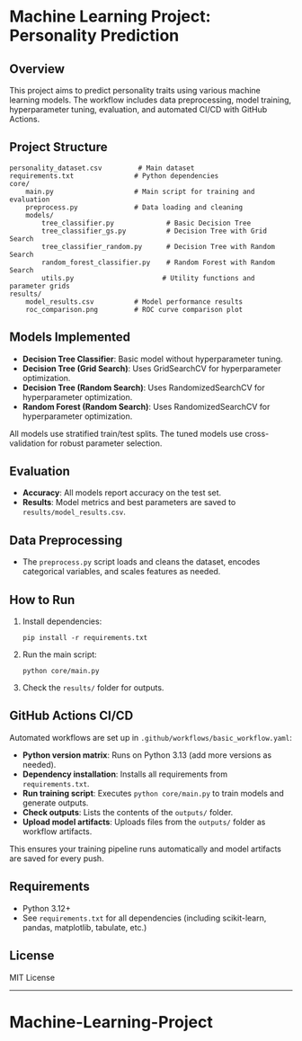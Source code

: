 # Machine Learning Project: Personality Prediction

## Overview
This project aims to predict personality traits using various machine learning models. The workflow includes data preprocessing, model training, hyperparameter tuning, evaluation, and automated CI/CD with GitHub Actions.

## Project Structure
```
personality_dataset.csv         # Main dataset
requirements.txt               # Python dependencies
core/
    main.py                    # Main script for training and evaluation
    preprocess.py              # Data loading and cleaning
    models/
        tree_classifier.py             # Basic Decision Tree
        tree_classifier_gs.py          # Decision Tree with Grid Search
        tree_classifier_random.py      # Decision Tree with Random Search
        random_forest_classifier.py    # Random Forest with Random Search
        utils.py                      # Utility functions and parameter grids
results/
    model_results.csv          # Model performance results
    roc_comparison.png         # ROC curve comparison plot
```

## Models Implemented
- **Decision Tree Classifier**: Basic model without hyperparameter tuning.
- **Decision Tree (Grid Search)**: Uses GridSearchCV for hyperparameter optimization.
- **Decision Tree (Random Search)**: Uses RandomizedSearchCV for hyperparameter optimization.
- **Random Forest (Random Search)**: Uses RandomizedSearchCV for hyperparameter optimization.

All models use stratified train/test splits. The tuned models use cross-validation for robust parameter selection.

## Evaluation
- **Accuracy**: All models report accuracy on the test set.
- **Results**: Model metrics and best parameters are saved to `results/model_results.csv`.

## Data Preprocessing
- The `preprocess.py` script loads and cleans the dataset, encodes categorical variables, and scales features as needed.

## How to Run
1. Install dependencies:
   ```
   pip install -r requirements.txt
   ```
2. Run the main script:
   ```
   python core/main.py
   ```
3. Check the `results/` folder for outputs.

## GitHub Actions CI/CD

Automated workflows are set up in `.github/workflows/basic_workflow.yaml`:
- **Python version matrix**: Runs on Python 3.13 (add more versions as needed).
- **Dependency installation**: Installs all requirements from `requirements.txt`.
- **Run training script**: Executes `python core/main.py` to train models and generate outputs.
- **Check outputs**: Lists the contents of the `outputs/` folder.
- **Upload model artifacts**: Uploads files from the `outputs/` folder as workflow artifacts.

This ensures your training pipeline runs automatically and model artifacts are saved for every push.

## Requirements
- Python 3.12+
- See `requirements.txt` for all dependencies (including scikit-learn, pandas, matplotlib, tabulate, etc.)

## License
MIT License

---
# Machine-Learning-Project